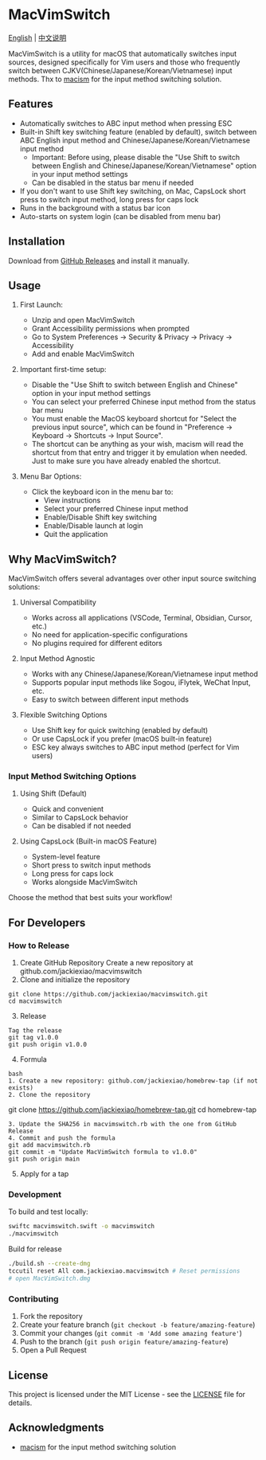 # MacVimSwitch

[English](README.md) | [中文说明](README_CN.md)

MacVimSwitch is a utility for macOS that automatically switches input sources, designed specifically for Vim users and those who frequently switch between CJKV(Chinese/Japanese/Korean/Vietnamese) input methods. Thx to [macism](https://github.com/laishulu/macism) for the input method switching solution.

## Features

- Automatically switches to ABC input method when pressing ESC
- Built-in Shift key switching feature (enabled by default), switch between ABC English input method and Chinese/Japanese/Korean/Vietnamese input method
  - Important: Before using, please disable the "Use Shift to switch between English and Chinese/Japanese/Korean/Vietnamese" option in your input method settings
  - Can be disabled in the status bar menu if needed
- If you don't want to use Shift key switching, on Mac, CapsLock short press to switch input method, long press for caps lock
- Runs in the background with a status bar icon
- Auto-starts on system login (can be disabled from menu bar)

## Installation

Download from [GitHub Releases](https://github.com/Jackiexiao/macvimswitch/releases) and install it manually.

## Usage

1. First Launch:
   - Unzip and open MacVimSwitch
   - Grant Accessibility permissions when prompted
   - Go to System Preferences → Security & Privacy → Privacy → Accessibility
   - Add and enable MacVimSwitch

2. Important first-time setup:
   - Disable the "Use Shift to switch between English and Chinese" option in your input method settings
   - You can select your preferred Chinese input method from the status bar menu
   - You must enable the MacOS keyboard shortcut for "Select the previous input source", which can be found in "Preference -> Keyboard -> Shortcuts -> Input Source".
   - The shortcut can be anything as your wish, macism will read the shortcut from that entry and trigger it by emulation when needed. Just to make sure you have already enabled the shortcut.

3. Menu Bar Options:
   - Click the keyboard icon in the menu bar to:
     - View instructions
     - Select your preferred Chinese input method
     - Enable/Disable Shift key switching
     - Enable/Disable launch at login
     - Quit the application


## Why MacVimSwitch?

MacVimSwitch offers several advantages over other input source switching solutions:

1. Universal Compatibility
   - Works across all applications (VSCode, Terminal, Obsidian, Cursor, etc.)
   - No need for application-specific configurations
   - No plugins required for different editors

2. Input Method Agnostic
   - Works with any Chinese/Japanese/Korean/Vietnamese input method
   - Supports popular input methods like Sogou, iFlytek, WeChat Input, etc.
   - Easy to switch between different input methods

3. Flexible Switching Options
   - Use Shift key for quick switching (enabled by default)
   - Or use CapsLock if you prefer (macOS built-in feature)
   - ESC key always switches to ABC input method (perfect for Vim users)

### Input Method Switching Options

1. Using Shift (Default)
   - Quick and convenient
   - Similar to CapsLock behavior
   - Can be disabled if not needed

2. Using CapsLock (Built-in macOS Feature)
   - System-level feature
   - Short press to switch input methods
   - Long press for caps lock
   - Works alongside MacVimSwitch

Choose the method that best suits your workflow!


## For Developers

### How to Release

1. Create GitHub Repository
Create a new repository at github.com/jackiexiao/macvimswitch
2. Clone and initialize the repository
```
git clone https://github.com/jackiexiao/macvimswitch.git
cd macvimswitch
```
3. Release
```
Tag the release
git tag v1.0.0
git push origin v1.0.0
```
4. Formula
```
bash
1. Create a new repository: github.com/jackiexiao/homebrew-tap (if not exists)
2. Clone the repository
```
git clone https://github.com/jackiexiao/homebrew-tap.git
cd homebrew-tap
```
3. Update the SHA256 in macvimswitch.rb with the one from GitHub Release
4. Commit and push the formula
git add macvimswitch.rb
git commit -m "Update MacVimSwitch formula to v1.0.0"
git push origin main
```
5. Apply for a tap

### Development

To build and test locally:
```bash
swiftc macvimswitch.swift -o macvimswitch
./macvimswitch
```

Build for release
```bash
./build.sh --create-dmg
tccutil reset All com.jackiexiao.macvimswitch # Reset permissions
# open MacVimSwitch.dmg
```

### Contributing

1. Fork the repository
2. Create your feature branch (`git checkout -b feature/amazing-feature`)
3. Commit your changes (`git commit -m 'Add some amazing feature'`)
4. Push to the branch (`git push origin feature/amazing-feature`)
5. Open a Pull Request

## License

This project is licensed under the MIT License - see the [LICENSE](LICENSE) file for details.


## Acknowledgments

- [macism](https://github.com/laishulu/macism) for the input method switching solution